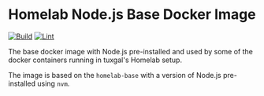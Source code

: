 # Homelab Node.js Base Docker Image

[![Build](https://github.com/tuxgalhomelab/docker-image-node-base/actions/workflows/build.yml/badge.svg)](https://github.com/tuxgalhomelab/docker-image-node-base/actions/workflows/build.yml) [![Lint](https://github.com/tuxgalhomelab/docker-image-node-base/actions/workflows/lint.yml/badge.svg)](https://github.com/tuxgalhomelab/docker-image-node-base/actions/workflows/lint.yml)

The base docker image with Node.js pre-installed and used by some of the
docker containers running in tuxgal's Homelab setup.

The image is based on the `homelab-base` with a version of Node.js
pre-installed using `nvm`.
